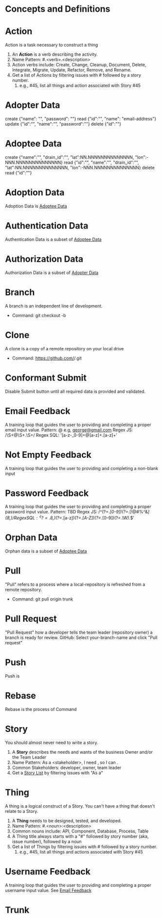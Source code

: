 # Concepts and Definitions

# Action
Action is a task necessary to construct a thing
1. An __Action__ is a verb describing the activity.
1. Name Pattern: #<story-number>.\<verb>.\<description>
1. Action verbs include: Create, Change, Cleanup, Document, Delete, Integrate, Migrate, Update, Refactor, Remove, and Rename.
1. Get a list of Actions by filtering issues with # followed by a story number.
    1. e.g., #45, list all things and action associated with Story #45

# Adopter Data
create {"name": "<email-address>", "password": ""}
read   {"id":"", "name": "email-address"}
update {"id":"", "name":"", "password":""}
delete {"id":""}

# Adoptee Data
create {"name":"", "drain_id":"", "lat":NN.NNNNNNNNNNNNNN, "lon":-NNN.NNNNNNNNNNNNNN}
read {"id":"", "name":"", "drain_id":"", "lat":NN.NNNNNNNNNNNNNN, "lon":-NNN.NNNNNNNNNNNNNN}
delete read {"id":""}

# Adoption Data
Adoption Data is [Adoptee Data](#adoptee-data)

# Authentication Data
Authentication Data is a subset of [Adoptee Data](#adoptee-data)

# Authorization Data
Authorization Data is a subset of [Adopter Data](#adopter-data)

# Branch
A branch is an independent line of development.
* Command: git checkout -b <your-branch-name>

# Clone
A clone is a copy of a remote repository on your local drive
* Command: https://github.com/<repo-owner-name>/<repo-name>.git

# Conformant Submit
Disable Submit button until all required data is provided and validated.  

# Email Feedback
A training loop that guides the user to providing and completing a proper email input value.
Pattern: <name>@<domain> e.g, george@gmail.com
Regex JS: /\S+@\S+\.\S+/
Regex SQL: '[a-z\-_0-9]+@[a-z]+\.[a-z]+'


# Not Empty Feedback
A training loop that guides the user to providing and completing a non-blank input

# Password Feedback
A training loop that guides the user to providing and completing a proper password input value.
Pattern: TBD
Regex JS:  /^(?=.*[0-9])(?=.*[!@#$%^&*])[a-zA-Z0-9!@#$%^&*]{8,}$/
Regex SQL: '^(?=.{8,}$)(?=.*[a-z])(?=.*[A-Z])(?=.*[0-9])(?=.*\W).*$'

# Orphan Data
Orphan data is a subset of [Adoptee Data](#adoptee-data)

# Pull
"Pull" refers to a process where a local-repository is refreshed from a remote repository.
* Command: git pull origin trunk

# Pull Request
"Pull Request" how a developer tells the team leader (repository owner) a branch is ready for review.
GitHub: Select your-branch-name and click "Pull request"

# Push
Push is

# Rebase
Rebase is the process of
Command

# Story
You should almost never need to write a story.
1. A __Story__ describes the needs and wants of the business Owner and/or the Team Leader
1. Name Pattern: As a \<stakeholder>, I need <general-description>, so I can <reason>.
1. Common Stakeholders: developer, owner, team leader
1. Get a  [Story List](https://github.com/citizenlabsgr/adopt-a-drain/issues?q=As+a) by filtering issues with "As a"

# Thing
A thing is a logical construct of a Story. You can't have a thing that doesn't relate to a Story.
1. A __Thing__ needs to be designed, tested, and developed.
1. Name Pattern: #<story-number>.\<noun>:\<description>
1. Common nouns include: API, Component, Database, Process, Table
1. A Thing title always starts with a "#" followed by story number (aka, issue number), followed by a noun
1. Get a list of Things by filtering issues with # followed by a story number.
    1. e.g., #45, list all things and actions associated with Story #45

# Username Feedback
A training loop that guides the user to providing and completing a proper username input value. See [Email Feedback](#email-feedback)

# Trunk
